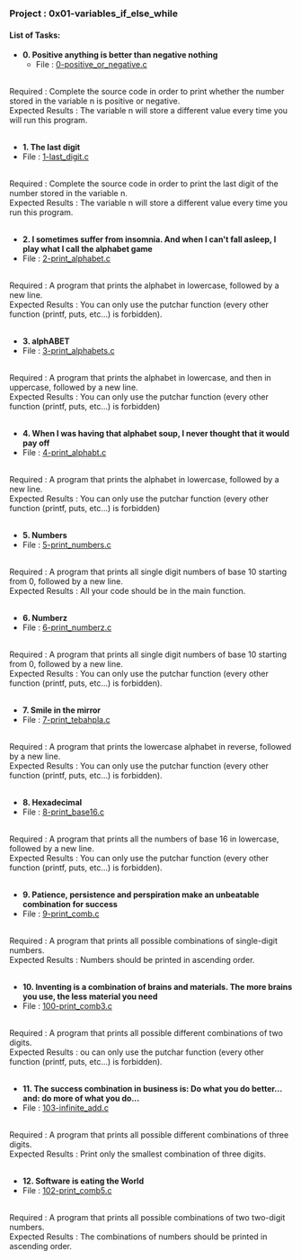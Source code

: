 <h3>Project : 0x01-variables_if_else_while</h3>

<h4>List of Tasks:</h4>

* **0. Positive anything is better than negative nothing**
  * File : [0-positive_or_negative.c](./0-positive_or_negative.c)
<br>
Required : Complete the source code in order to print whether the number stored in the variable n is positive or negative.
<br>
Expected Results : The variable n will store a different value every time you will run this program.
<br>
<br>

* **1. The last digit**
*  File : [1-last_digit.c](./1-last_digit.c)
<br>
Required : Complete the source code in order to print the last digit of the number stored in the variable n.
<br>
Expected Results : The variable n will store a different value every time you run this program.
<br>
<br>

* **2. I sometimes suffer from insomnia. And when I can't fall asleep, I play what I call the alphabet game**
*  File : [2-print_alphabet.c](./2-print_alphabet.c)
<br>
Required : A program that prints the alphabet in lowercase, followed by a new line.
<br>
Expected Results : You can only use the putchar function (every other function (printf, puts, etc…) is forbidden).
<br>
<br>

* **3. alphABET**
* File : [3-print_alphabets.c](./3-print_alphabets.c)
<br>
Required : A program that prints the alphabet in lowercase, and then in uppercase, followed by a new line.
<br>
Expected Results : You can only use the putchar function (every other function (printf, puts, etc…) is forbidden)
<br>
<br>

* **4. When I was having that alphabet soup, I never thought that it would pay off**
*  File : [4-print_alphabt.c](./4-print_alphabt.c)
<br>
Required : A program that prints the alphabet in lowercase, followed by a new line.
<br>
Expected Results : You can only use the putchar function (every other function (printf, puts, etc…) is forbidden)
<br>
<br>

* **5. Numbers**
* File : [5-print_numbers.c](./5-print_numbers.c)
<br>
Required : A program that prints all single digit numbers of base 10 starting from 0, followed by a new line.
<br>
Expected Results : All your code should be in the main function.
<br>
<br>

* **6. Numberz**
*  File : [6-print_numberz.c](./6-print_numberz.c)
<br>
Required : A program that prints all single digit numbers of base 10 starting from 0, followed by a new line.
<br>
Expected Results : You can only use the putchar function (every other function (printf, puts, etc…) is forbidden).
<br>
<br>

* **7. Smile in the mirror**
* File : [7-print_tebahpla.c](./7-print_tebahpla.c)
<br>
Required : A program that prints the lowercase alphabet in reverse, followed by a new line.
<br>
Expected Results : You can only use the putchar function (every other function (printf, puts, etc…) is forbidden).
<br>
<br>

* **8. Hexadecimal**
*  File : [8-print_base16.c](./8-print_base16.c)
<br>
Required : A program that prints all the numbers of base 16 in lowercase, followed by a new line.
<br>
Expected Results : You can only use the putchar function (every other function (printf, puts, etc…) is forbidden).
<br>
<br>

* **9. Patience, persistence and perspiration make an unbeatable combination for success**
* File : [9-print_comb.c](./9-print_comb.c)
<br>
Required : A program that prints all possible combinations of single-digit numbers.
<br>
Expected Results : Numbers should be printed in ascending order.
<br>
<br>

* **10. Inventing is a combination of brains and materials. The more brains you use, the less material you need**
*  File : [100-print_comb3.c](./100-print_comb3.c)
<br>
Required : A program that prints all possible different combinations of two digits.
<br>
Expected Results : ou can only use the putchar function (every other function (printf, puts, etc…) is forbidden).
<br>
<br>

* **11. The success combination in business is: Do what you do better... and: do more of what you do...**
* File : [103-infinite_add.c](./103-infinite_add.c)
<br>
Required : A program that prints all possible different combinations of three digits.
<br>
Expected Results : Print only the smallest combination of three digits.
<br>
<br>

* **12. Software is eating the World**
*  File : [102-print_comb5.c](./102-print_comb5.c)
<br>
Required : A program that prints all possible combinations of two two-digit numbers.
<br>
Expected Results : The combinations of numbers should be printed in ascending order.
